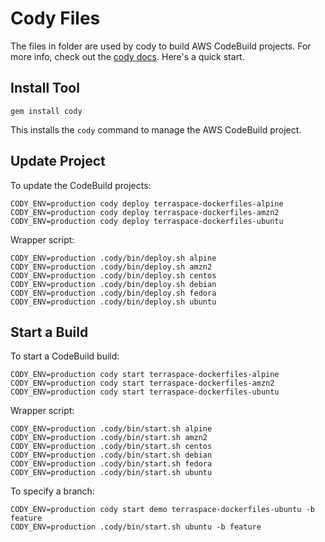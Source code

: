 # Cody Files

The files in folder are used by cody to build AWS CodeBuild projects.  For more info, check out the [cody docs](https://cody.run). Here's a quick start.

## Install Tool

    gem install cody

This installs the `cody` command to manage the AWS CodeBuild project.

## Update Project

To update the CodeBuild projects:

    CODY_ENV=production cody deploy terraspace-dockerfiles-alpine
    CODY_ENV=production cody deploy terraspace-dockerfiles-amzn2
    CODY_ENV=production cody deploy terraspace-dockerfiles-ubuntu

Wrapper script:

    CODY_ENV=production .cody/bin/deploy.sh alpine
    CODY_ENV=production .cody/bin/deploy.sh amzn2
    CODY_ENV=production .cody/bin/deploy.sh centos
    CODY_ENV=production .cody/bin/deploy.sh debian
    CODY_ENV=production .cody/bin/deploy.sh fedora
    CODY_ENV=production .cody/bin/deploy.sh ubuntu

## Start a Build

To start a CodeBuild build:

    CODY_ENV=production cody start terraspace-dockerfiles-alpine
    CODY_ENV=production cody start terraspace-dockerfiles-amzn2
    CODY_ENV=production cody start terraspace-dockerfiles-ubuntu

Wrapper script:

    CODY_ENV=production .cody/bin/start.sh alpine
    CODY_ENV=production .cody/bin/start.sh amzn2
    CODY_ENV=production .cody/bin/start.sh centos
    CODY_ENV=production .cody/bin/start.sh debian
    CODY_ENV=production .cody/bin/start.sh fedora
    CODY_ENV=production .cody/bin/start.sh ubuntu

To specify a branch:

    CODY_ENV=production cody start demo terraspace-dockerfiles-ubuntu -b feature
    CODY_ENV=production .cody/bin/start.sh ubuntu -b feature
